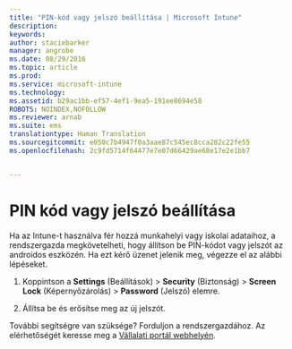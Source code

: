 ```yaml
---
title: "PIN-kód vagy jelszó beállítása | Microsoft Intune"
description: 
keywords: 
author: staciebarker
manager: angrobe
ms.date: 08/29/2016
ms.topic: article
ms.prod: 
ms.service: microsoft-intune
ms.technology: 
ms.assetid: b29ac1bb-ef57-4ef1-9ea5-191ee8694e58
ROBOTS: NOINDEX,NOFOLLOW
ms.reviewer: arnab
ms.suite: ems
translationtype: Human Translation
ms.sourcegitcommit: e050c7b4947f0a3aae87c545ec8cca282c22fe55
ms.openlocfilehash: 2c9fd5714f64477e7e07d66429ae68e17e2e1bb7


---
```


# PIN kód vagy jelszó beállítása

Ha az Intune-t használva fér hozzá munkahelyi vagy iskolai adataihoz, a rendszergazda megkövetelheti, hogy állítson be PIN-kódot vagy jelszót az androidos eszközén. Ha ezt kérő üzenet jelenik meg, végezze el az alábbi lépéseket.

1.  Koppintson a **Settings** (Beállítások) &gt; **Security** (Biztonság) &gt; **Screen Lock** (Képernyőzárolás) &gt; **Password** (Jelszó) elemre.

2.  Állítsa be és erősítse meg az új jelszót.


További segítségre van szüksége? Forduljon a rendszergazdához. Az elérhetőségét keresse meg a [Vállalati portál webhelyén](http://portal.manage.microsoft.com).



<!--HONumber=Oct16_HO2-->


